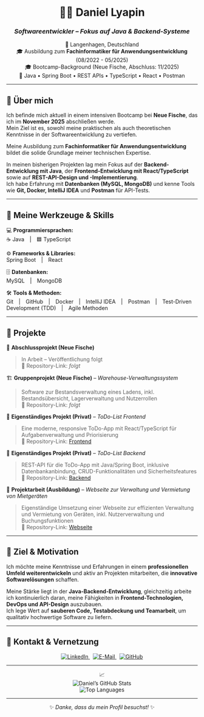 <div align="center">
  
# 👨‍💻 Daniel Lyapin  
### _Softwareentwickler – Fokus auf Java & Backend-Systeme_  

📍 Langenhagen, Deutschland  
🎓 Ausbildung zum **Fachinformatiker für Anwendungsentwicklung** (08/2022 - 05/2025)  
🎓 Bootcamp-Background (Neue Fische, Abschluss: 11/2025)  
💬 Java • Spring Boot • REST APIs • TypeScript • React • Postman  

---

</div>

## 🚀 Über mich  

Ich befinde mich aktuell in einem intensiven Bootcamp bei **Neue Fische**, das ich im **November 2025** abschließen werde.  
Mein Ziel ist es, sowohl meine praktischen als auch theoretischen Kenntnisse in der Softwareentwicklung zu vertiefen.  

Meine Ausbildung zum **Fachinformatiker für Anwendungsentwicklung** bildet die solide Grundlage meiner technischen Expertise.  

In meinen bisherigen Projekten lag mein Fokus auf der **Backend-Entwicklung mit Java**, der **Frontend-Entwicklung mit React/TypeScript** sowie auf **REST-API-Design und -Implementierung**.  
Ich habe Erfahrung mit **Datenbanken (MySQL, MongoDB)** und kenne Tools wie **Git, Docker, IntelliJ IDEA** und **Postman** für API-Tests.  

---

## 🧰 Meine Werkzeuge & Skills  

💻 **Programmiersprachen:**  
☕ Java | 🟦 TypeScript  

⚙️ **Frameworks & Libraries:**  
Spring Boot | React  

🗄️ **Datenbanken:**  
MySQL | MongoDB  

🛠️ **Tools & Methoden:**  
Git | GitHub | Docker | IntelliJ IDEA | Postman | Test-Driven Development (TDD) | Agile Methoden  

---

## 🌟 Projekte  

📘 **Abschlussprojekt (Neue Fische)**  
> In Arbeit – Veröffentlichung folgt  
🔗 Repository-Link: _folgt_  

🏗️ **Gruppenprojekt (Neue Fische)** – *Warehouse-Verwaltungssystem*  
> Software zur Bestandsverwaltung eines Ladens, inkl. Bestandsübersicht, Lagerverwaltung und Nutzerrollen  
🔗 Repository-Link: _folgt_  

📝 **Eigenständiges Projekt (Privat)** – *ToDo-List Frontend*  
> Eine moderne, responsive ToDo-App mit React/TypeScript für Aufgabenverwaltung und Priorisierung  
🔗 Repository-Link: [Frontend](https://github.com/danilyapin/ToDo-List-Frontend)  

📝 **Eigenständiges Projekt (Privat)** – *ToDo-List Backend*  
> REST-API für die ToDo-App mit Java/Spring Boot, inklusive Datenbankanbindung, CRUD-Funktionalitäten und Sicherheitsfeatures  
🔗 Repository-Link: [Backend](https://github.com/danilyapin/ToDo-List-Backend)  

🎯 **Projektarbeit (Ausbildung)** – *Webseite zur Verwaltung und Vermietung von Mietgeräten*  
> Eigenständige Umsetzung einer Webseite zur effizienten Verwaltung und Vermietung von Geräten, inkl. Nutzerverwaltung und Buchungsfunktionen  
🔗 Repository-Link: [Webseite](https://github.com/danilyapin/Webseite)  

---

## 🎯 Ziel & Motivation  

Ich möchte meine Kenntnisse und Erfahrungen in einem **professionellen Umfeld weiterentwickeln** und aktiv an Projekten mitarbeiten, die **innovative Softwarelösungen** schaffen.  

Meine Stärke liegt in der **Java-Backend-Entwicklung**, gleichzeitig arbeite ich kontinuierlich daran, meine Fähigkeiten in **Frontend-Technologien, DevOps und API-Design** auszubauen.  
Ich lege Wert auf **sauberen Code, Testabdeckung und Teamarbeit**, um qualitativ hochwertige Software zu liefern.  

---

## 🤝 Kontakt & Vernetzung  

<div align="center">

<a href="https://www.linkedin.com/in/daniel-lyapin/" target="_blank">
  <img src="https://img.shields.io/badge/LinkedIn-0077B5?style=for-the-badge&logo=linkedin&logoColor=white" alt="LinkedIn"/>
</a>
&nbsp;
<a href="mailto:deine.email@example.com">
  <img src="https://img.shields.io/badge/E--Mail-D14836?style=for-the-badge&logo=gmail&logoColor=white" alt="E-Mail"/>
</a>
&nbsp;
<a href="https://github.com/DanielLyapin">
  <img src="https://img.shields.io/badge/GitHub-181717?style=for-the-badge&logo=github&logoColor=white" alt="GitHub"/>
</a>

</div>

---

<div align="center">

📈  
![Daniel’s GitHub Stats](https://github-readme-stats.vercel.app/api?username=DanielLyapin&show_icons=true&theme=tokyonight&hide_border=true)  
![Top Languages](https://github-readme-stats.vercel.app/api/top-langs/?username=DanielLyapin&layout=compact&theme=tokyonight&hide_border=true)

---

✨ _Danke, dass du mein Profil besuchst!_ ✨  

</div>

